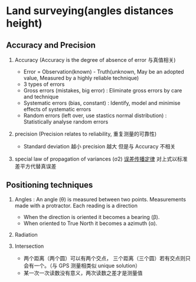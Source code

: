 # Land surveying(angles distances height)

## Accuracy and Precision
1. Accuracy (Accuracy is the degree of absence of error 与真值相关)
   - Error = Observation(known) - Truth(unknown, May be an adopted value, Measured by a highly reliable technique)
   - 3 types of errors
    - Gross errors (mistakes, big error) : Eliminate gross errors by care and technique
    - Systematic errors (bias, constant) : Identify, model and minimise effects of systematic errors
    - Random errors (left over, use stastics normal distribution) : Statistically analyse random errors

2. precision (Precision relates to reliability, 重复测量的可靠性)
   - Standard deviation 越小 precision 越大 但是与 Accuracy 不相关

3. special law of propagation of variances (σ2) [误差传播定律](https://zh.wikipedia.org/wiki/误差传播) 对上式以标准差平方代替真误差

## Positioning techniques
1. Angles : An angle (θ) is measured between two points. Measurements made with a protractor. Each reading is a direction
   - When the direction is oriented it becomes a bearing (β).
   - When oriented to True North it becomes a azimuth (α).

2. Radiation 

3. Intersection 
   - 两个距离（两个圆）可以有两个交点， 三个距离（三个圆）若有交点则只会有一个。（与 GPS 测量相类似 unique solution）
   - 某一次一次读数没有意义，两次读数之差才是测量值
